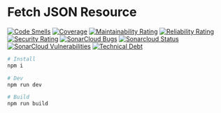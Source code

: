 # Fetch JSON Resource


[![Code Smells](https://sonarcloud.io/api/project_badges/measure?project=craftedsystems_fetch-json-resource&metric=code_smells)](https://sonarcloud.io/dashboard?id=craftedsystems_fetch-json-resource)
[![Coverage](https://sonarcloud.io/api/project_badges/measure?project=craftedsystems_fetch-json-resource&metric=coverage)](https://sonarcloud.io/dashboard?id=craftedsystems_fetch-json-resource)
[![Maintainability Rating](https://sonarcloud.io/api/project_badges/measure?project=craftedsystems_fetch-json-resource&metric=sqale_rating)](https://sonarcloud.io/dashboard?id=craftedsystems_fetch-json-resource)
[![Reliability Rating](https://sonarcloud.io/api/project_badges/measure?project=craftedsystems_fetch-json-resource&metric=reliability_rating)](https://sonarcloud.io/dashboard?id=craftedsystems_fetch-json-resource)
[![Security Rating](https://sonarcloud.io/api/project_badges/measure?project=craftedsystems_fetch-json-resource&metric=security_rating)](https://sonarcloud.io/dashboard?id=craftedsystems_fetch-json-resource)
[![SonarCloud Bugs](https://sonarcloud.io/api/project_badges/measure?project=craftedsystems_fetch-json-resource&metric=bugs)](https://sonarcloud.io/component_measures/metric/reliability_rating/list?id=craftedsystems_fetch-json-resource)
[![Sonarcloud Status](https://sonarcloud.io/api/project_badges/measure?project=craftedsystems_fetch-json-resource&metric=alert_status)](https://sonarcloud.io/dashboard?id=craftedsystems_fetch-json-resource) 
[![SonarCloud Vulnerabilities](https://sonarcloud.io/api/project_badges/measure?project=craftedsystems_fetch-json-resource&metric=vulnerabilities)](https://sonarcloud.io/component_measures/metric/security_rating/list?id=craftedsystems_fetch-json-resource)
[![Technical Debt](https://sonarcloud.io/api/project_badges/measure?project=craftedsystems_fetch-json-resource&metric=sqale_index)](https://sonarcloud.io/dashboard?id=craftedsystems_fetch-json-resource)

```bash
# Install
npm i

# Dev
npm run dev

# Build
npm run build
```
